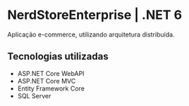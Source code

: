 # NerdStoreEnterprise | .NET 6

Aplicação e-commerce, utilizando arquitetura distribuída.

## Tecnologias utilizadas
- ASP.NET Core WebAPI
- ASP.NET Core MVC
- Entity Framework Core
- SQL Server